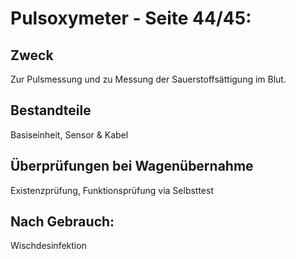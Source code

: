# Pulsoxymeter - Seite 44/45:
## Zweck
Zur Pulsmessung und zu Messung der Sauerstoffsättigung im Blut.
## Bestandteile
Basiseinheit, Sensor & Kabel
## Überprüfungen bei Wagenübernahme
Existenzprüfung, Funktionsprüfung via Selbsttest
## Nach Gebrauch:
Wischdesinfektion